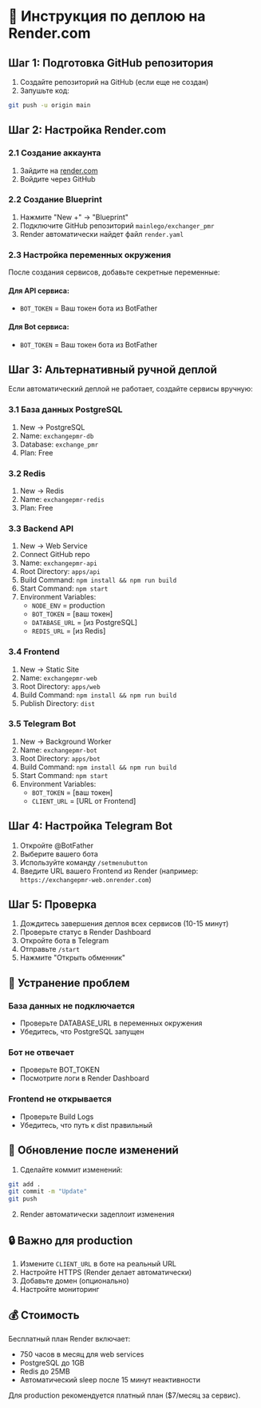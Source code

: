 # 🚀 Инструкция по деплою на Render.com

## Шаг 1: Подготовка GitHub репозитория

1. Создайте репозиторий на GitHub (если еще не создан)
2. Запушьте код:
```bash
git push -u origin main
```

## Шаг 2: Настройка Render.com

### 2.1 Создание аккаунта
1. Зайдите на [render.com](https://render.com)
2. Войдите через GitHub

### 2.2 Создание Blueprint
1. Нажмите "New +" → "Blueprint"
2. Подключите GitHub репозиторий `mainlego/exchanger_pmr`
3. Render автоматически найдет файл `render.yaml`

### 2.3 Настройка переменных окружения
После создания сервисов, добавьте секретные переменные:

#### Для API сервиса:
- `BOT_TOKEN` = Ваш токен бота из BotFather

#### Для Bot сервиса:
- `BOT_TOKEN` = Ваш токен бота из BotFather

## Шаг 3: Альтернативный ручной деплой

Если автоматический деплой не работает, создайте сервисы вручную:

### 3.1 База данных PostgreSQL
1. New → PostgreSQL
2. Name: `exchangepmr-db`
3. Database: `exchange_pmr`
4. Plan: Free

### 3.2 Redis
1. New → Redis
2. Name: `exchangepmr-redis`
3. Plan: Free

### 3.3 Backend API
1. New → Web Service
2. Connect GitHub repo
3. Name: `exchangepmr-api`
4. Root Directory: `apps/api`
5. Build Command: `npm install && npm run build`
6. Start Command: `npm start`
7. Environment Variables:
   - `NODE_ENV` = production
   - `BOT_TOKEN` = [ваш токен]
   - `DATABASE_URL` = [из PostgreSQL]
   - `REDIS_URL` = [из Redis]

### 3.4 Frontend
1. New → Static Site
2. Name: `exchangepmr-web`
3. Root Directory: `apps/web`
4. Build Command: `npm install && npm run build`
5. Publish Directory: `dist`

### 3.5 Telegram Bot
1. New → Background Worker
2. Name: `exchangepmr-bot`
3. Root Directory: `apps/bot`
4. Build Command: `npm install && npm run build`
5. Start Command: `npm start`
6. Environment Variables:
   - `BOT_TOKEN` = [ваш токен]
   - `CLIENT_URL` = [URL от Frontend]

## Шаг 4: Настройка Telegram Bot

1. Откройте @BotFather
2. Выберите вашего бота
3. Используйте команду `/setmenubutton`
4. Введите URL вашего Frontend из Render (например: `https://exchangepmr-web.onrender.com`)

## Шаг 5: Проверка

1. Дождитесь завершения деплоя всех сервисов (10-15 минут)
2. Проверьте статус в Render Dashboard
3. Откройте бота в Telegram
4. Отправьте `/start`
5. Нажмите "Открыть обменник"

## 🔧 Устранение проблем

### База данных не подключается
- Проверьте DATABASE_URL в переменных окружения
- Убедитесь, что PostgreSQL запущен

### Бот не отвечает
- Проверьте BOT_TOKEN
- Посмотрите логи в Render Dashboard

### Frontend не открывается
- Проверьте Build Logs
- Убедитесь, что путь к dist правильный

## 📝 Обновление после изменений

1. Сделайте коммит изменений:
```bash
git add .
git commit -m "Update"
git push
```

2. Render автоматически задеплоит изменения

## 🔒 Важно для production

1. Измените `CLIENT_URL` в боте на реальный URL
2. Настройте HTTPS (Render делает автоматически)
3. Добавьте домен (опционально)
4. Настройте мониторинг

## 💰 Стоимость

Бесплатный план Render включает:
- 750 часов в месяц для web services
- PostgreSQL до 1GB
- Redis до 25MB
- Автоматический sleep после 15 минут неактивности

Для production рекомендуется платный план ($7/месяц за сервис).